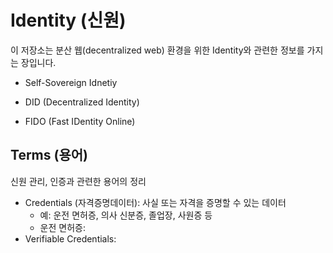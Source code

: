 # Identity (신원)

이 저장소는 분산 웹(decentralized web) 환경을 위한 Identity와 관련한 정보를 가지는 장입니다.

* Self-Sovereign Idnetiy

* DID (Decentralized Identity)

* FIDO (Fast IDentity Online)


## Terms (용어)

신원 관리, 인증과 관련한 용어의 정리 

* Credentials (자격증명데이터): 사실 또는 자격을 증명할 수 있는 데이터
   - 예: 운전 면허증, 의사 신분증, 졸업장, 사원증 등
   - 운전 면허증: 
* Verifiable Credentials:  






  
  
